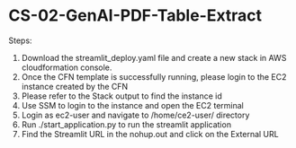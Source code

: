 # CS-02-GenAI-PDF-Table-Extract

Steps:
1. Download the streamlit_deploy.yaml file and create a new stack in AWS cloudformation console.
2. Once the CFN template is successfully running, please login to the EC2 instance created by the CFN
3. Please refer to the Stack output to find the instance id
4. Use SSM to login to the instance and open the EC2 terminal
5. Login as ec2-user and navigate to /home/ce2-user/ directory
6. Run ./start_application.py to run the streamlit application
7. Find the Streamlit URL in the nohup.out and click on the External URL
